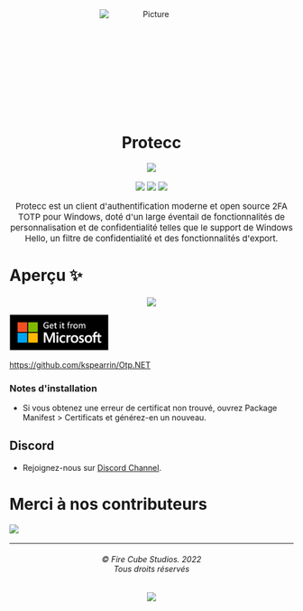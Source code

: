<div align="center">
<img src="https://store-images.s-microsoft.com/image/apps.299.14273821654312693.8dbd6f2d-c24c-4a0d-b1e7-e76da9a48306.262a77d4-c2a5-40f4-bdea-2e4c7849f556" alt="Picture" style="display: block; margin: 0 auto; height: 180px;width:185px"/>
</div>

<div align="center">
<h1>Protecc</h1>

<a href="https://github.com/FireCubeStudios/Protecc"><img src="https://img.shields.io/badge/Contributions-welcome-green"></a> 

<a href="https://github.com/FireCubeStudios/Protecc/issues"><img src="https://img.shields.io/github/issues/FireCubeStudios/Protecc"></a>
<a href="https://github.com/FireCubeStudios/Protecc/fork"><img src="https://img.shields.io/github/forks/FireCubeStudios/Protecc"></a>
<a href="https://github.com/FireCubeStudios/Protecc/stargazers/"><img src="https://img.shields.io/github/stars/FireCubeStudios/Protecc"></a>

<p style="font-size:15px;">Protecc est un client d'authentification moderne et open source 2FA TOTP pour Windows, doté d'un large éventail de fonctionnalités de personnalisation et de confidentialité telles que le support de Windows Hello, un filtre de confidentialité et des fonctionnalités d'export.</p>
</div>


# Aperçu ✨

<p align="center">
  <img align="center" src="https://store-images.s-microsoft.com/image/apps.36005.14273821654312693.614a2153-2264-4640-872a-02a2690944dd.0647a0bf-af72-4d44-b0c9-7e097abaa082">
  </p>


<a href="https://apps.microsoft.com/store/detail/protecc-2fa-client/9PJX91M06TZS"><img width="35%" src="..\Assets\Get_it_from_Microsoft_Badge.svg" alt="Obtenir Protecc sur Microsoft Store"></a>
  
https://github.com/kspearrin/Otp.NET
  
  ### Notes d'installation
  - Si vous obtenez une erreur de certificat non trouvé, ouvrez Package Manifest > Certificats et générez-en un nouveau.

## Discord
- Rejoignez-nous sur [Discord Channel](https://discord.gg/87qnqRB).

# Merci à nos contributeurs

<a href="https://github.com/FireCubeStudios/Protecc/graphs/contributors">
  <img src="https://contrib.rocks/image?repo=FireCubeStudios/Protecc" />
</a>


<hr>
<h6 align="center">© Fire Cube Studios. 2022 
<br>
Tous droits réservés</h6>
<p align="center">
	<a href="https://github.com/FireCubeStudios/Protecc/blob/master/LICENSE.txt"><img src="https://img.shields.io/static/v1.svg?style=for-the-badge&label=License&message=MIT&logoColor=d9e0ee&colorA=363a4f&colorB=b7bdf8"/></a>
</p>




